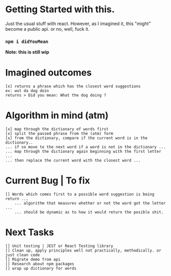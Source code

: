 # Getting Started with this.

Just the usual stuff with react. However, as I imagined it, this "might" become a public api. or no, well, fuck it.

### `npm i didYouMean`

**Note: this is still wip**

# Imagined outcomes

```
[x] returns a phrase which has the closest word suggestions
ex: wut da dog doin
returns > Did you mean: What the dog doing ?
```

# Algorithm in mind (atm)

```
[x] map through the dictionary of words first
[x] split the passed phrase from the (atm) form
[x] from the dictionary, compare if the current word is in the dictionary..
... if so move to the next word if a word is not in the dictionary ...
... map through the dictionary again beginning with the first letter ...
... then replace the current word with the closest word ...
```

# Current Bug | To fix

```
[] Words which comes first to a possible word suggestion is being return ...
    ... algorithm that measures whether or not the word got the letter ...
    ... should be dynamic as to how it would return the posible shit.
```

# Next Tasks

```
[] Unit testing | JEST or React Testing library
[] Clean up, apply principles well not practically, methodically. or just clean code
[] Migrate demo from api
[] Research about npm packages
[] wrap up dictionary for words
```
